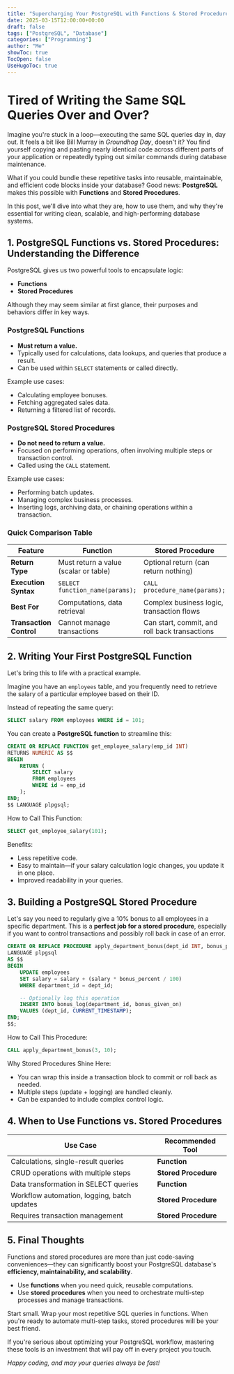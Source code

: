 ```yaml
---
title: "Supercharging Your PostgreSQL with Functions & Stored Procedures"
date: 2025-03-15T12:00:00+00:00
draft: false
tags: ["PostgreSQL", "Database"]
categories: ["Programming"]
author: "Me"
showToc: true
TocOpen: false
UseHugoToc: true
---
```


# Tired of Writing the Same SQL Queries Over and Over?

Imagine you're stuck in a loop—executing the same SQL queries day in, day out. It feels a bit like Bill Murray in *Groundhog Day*, doesn't it? You find yourself copying and pasting nearly identical code across different parts of your application or repeatedly typing out similar commands during database maintenance.

What if you could bundle these repetitive tasks into reusable, maintainable, and efficient code blocks inside your database? Good news: **PostgreSQL** makes this possible with **Functions** and **Stored Procedures**.

In this post, we'll dive into what they are, how to use them, and why they're essential for writing clean, scalable, and high-performing database systems.

## 1. PostgreSQL Functions vs. Stored Procedures: Understanding the Difference

PostgreSQL gives us two powerful tools to encapsulate logic:

* **Functions**
* **Stored Procedures**

Although they may seem similar at first glance, their purposes and behaviors differ in key ways.

### PostgreSQL Functions

* **Must return a value.**
* Typically used for calculations, data lookups, and queries that produce a result.
* Can be used within `SELECT` statements or called directly.

Example use cases:
* Calculating employee bonuses.
* Fetching aggregated sales data.
* Returning a filtered list of records.

### PostgreSQL Stored Procedures

* **Do not need to return a value.**
* Focused on performing operations, often involving multiple steps or transaction control.
* Called using the `CALL` statement.

Example use cases:
* Performing batch updates.
* Managing complex business processes.
* Inserting logs, archiving data, or chaining operations within a transaction.

### Quick Comparison Table

| Feature | **Function** | **Stored Procedure** |
|---------|-------------|---------------------|
| **Return Type** | Must return a value (scalar or table) | Optional return (can return nothing) |
| **Execution Syntax** | `SELECT function_name(params);` | `CALL procedure_name(params);` |
| **Best For** | Computations, data retrieval | Complex business logic, transaction flows |
| **Transaction Control** | Cannot manage transactions | Can start, commit, and roll back transactions |

## 2. Writing Your First PostgreSQL Function

Let's bring this to life with a practical example.

Imagine you have an `employees` table, and you frequently need to retrieve the salary of a particular employee based on their ID.

Instead of repeating the same query:

```sql
SELECT salary FROM employees WHERE id = 101;
```

You can create a **PostgreSQL function** to streamline this:

```sql
CREATE OR REPLACE FUNCTION get_employee_salary(emp_id INT)
RETURNS NUMERIC AS $$
BEGIN
    RETURN (
        SELECT salary
        FROM employees
        WHERE id = emp_id
    );
END;
$$ LANGUAGE plpgsql;
```

How to Call This Function:

```sql
SELECT get_employee_salary(101);
```

Benefits:
* Less repetitive code.
* Easy to maintain—if your salary calculation logic changes, you update it in one place.
* Improved readability in your queries.

## 3. Building a PostgreSQL Stored Procedure

Let's say you need to regularly give a 10% bonus to all employees in a specific department. This is a **perfect job for a stored procedure**, especially if you want to control transactions and possibly roll back in case of an error.

```sql
CREATE OR REPLACE PROCEDURE apply_department_bonus(dept_id INT, bonus_percent NUMERIC)
LANGUAGE plpgsql
AS $$
BEGIN
    UPDATE employees
    SET salary = salary + (salary * bonus_percent / 100)
    WHERE department_id = dept_id;

    -- Optionally log this operation
    INSERT INTO bonus_log(department_id, bonus_given_on)
    VALUES (dept_id, CURRENT_TIMESTAMP);
END;
$$;
```

How to Call This Procedure:

```sql
CALL apply_department_bonus(3, 10);
```

Why Stored Procedures Shine Here:
* You can wrap this inside a transaction block to commit or roll back as needed.
* Multiple steps (update + logging) are handled cleanly.
* Can be expanded to include complex control logic.

## 4. When to Use Functions vs. Stored Procedures

| Use Case | Recommended Tool |
|----------|------------------|
| Calculations, single-result queries | **Function** |
| CRUD operations with multiple steps | **Stored Procedure** |
| Data transformation in SELECT queries | **Function** |
| Workflow automation, logging, batch updates | **Stored Procedure** |
| Requires transaction management | **Stored Procedure** |

## 5. Final Thoughts

Functions and stored procedures are more than just code-saving conveniences—they can significantly boost your PostgreSQL database's **efficiency, maintainability, and scalability**.

* Use **functions** when you need quick, reusable computations.
* Use **stored procedures** when you need to orchestrate multi-step processes and manage transactions.

Start small. Wrap your most repetitive SQL queries in functions. When you're ready to automate multi-step tasks, stored procedures will be your best friend.

If you're serious about optimizing your PostgreSQL workflow, mastering these tools is an investment that will pay off in every project you touch.

*Happy coding, and may your queries always be fast!*